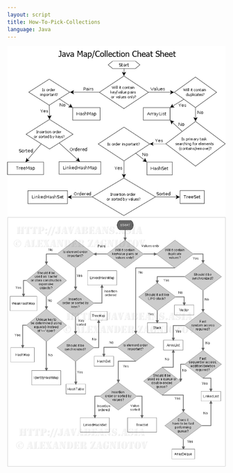 ```yaml
---
layout: script
title: How-To-Pick-Collections
language: Java
---
```


![Collection](../Images/collection.gif)
![Collection 2](../Images/collection.png)